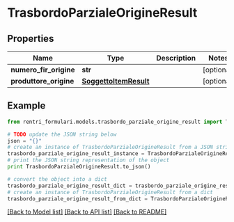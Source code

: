 # TrasbordoParzialeOrigineResult


## Properties
Name | Type | Description | Notes
------------ | ------------- | ------------- | -------------
**numero_fir_origine** | **str** |  | [optional] 
**produttore_origine** | [**SoggettoItemResult**](SoggettoItemResult.md) |  | [optional] 

## Example

```python
from rentri_formulari.models.trasbordo_parziale_origine_result import TrasbordoParzialeOrigineResult

# TODO update the JSON string below
json = "{}"
# create an instance of TrasbordoParzialeOrigineResult from a JSON string
trasbordo_parziale_origine_result_instance = TrasbordoParzialeOrigineResult.from_json(json)
# print the JSON string representation of the object
print TrasbordoParzialeOrigineResult.to_json()

# convert the object into a dict
trasbordo_parziale_origine_result_dict = trasbordo_parziale_origine_result_instance.to_dict()
# create an instance of TrasbordoParzialeOrigineResult from a dict
trasbordo_parziale_origine_result_from_dict = TrasbordoParzialeOrigineResult.from_dict(trasbordo_parziale_origine_result_dict)
```
[[Back to Model list]](../README.md#documentation-for-models) [[Back to API list]](../README.md#documentation-for-api-endpoints) [[Back to README]](../README.md)


